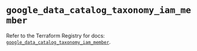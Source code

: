 # `google_data_catalog_taxonomy_iam_member`

Refer to the Terraform Registry for docs: [`google_data_catalog_taxonomy_iam_member`](https://registry.terraform.io/providers/hashicorp/google/6.5.0/docs/resources/data_catalog_taxonomy_iam_member).
